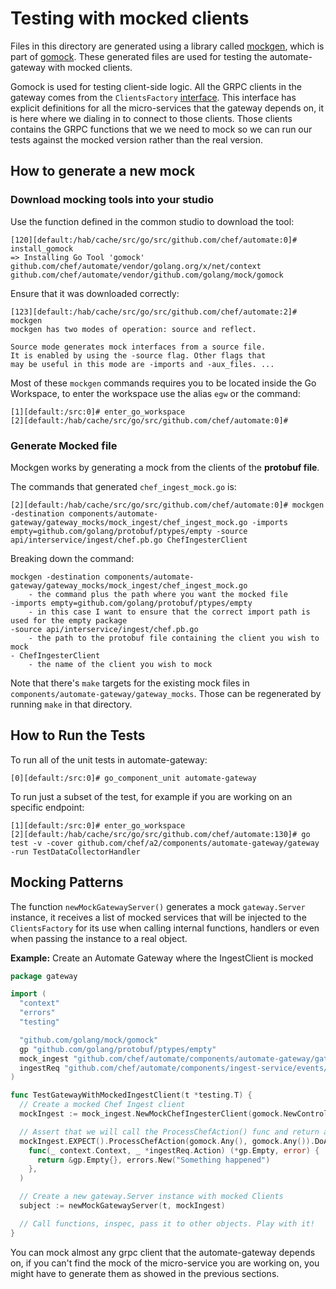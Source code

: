 # Testing with mocked clients

Files in this directory are generated using a library called [mockgen]('https://github.com/golang/mock#running-mockgen'), which is part of [gomock]('https://github.com/grpc/grpc-go/blob/master/Documentation/gomock-example.md'). These generated files are used for testing the automate-gateway with mocked clients.

Gomock is used for testing client-side logic. All the GRPC clients in the gateway comes from the `ClientsFactory` [interface]('https://github.com/chef/automate/blob/25c39573e4fae51ad7d84c3dbf78e106958cb25f/components/automate-gateway/gateway/clients.go#L64'). This interface has explicit definitions for all the micro-services that the gateway depends on, it is here where we dialing in to connect to those clients. Those clients contains the GRPC functions that we we need to mock so we can run our tests against the mocked version rather than the real version.

## How to generate a new mock

### Download mocking tools into your studio

Use the function defined in the common studio to download the tool:
```
[120][default:/hab/cache/src/go/src/github.com/chef/automate:0]# install_gomock
=> Installing Go Tool 'gomock'
github.com/chef/automate/vendor/golang.org/x/net/context
github.com/chef/automate/vendor/github.com/golang/mock/gomock
```

Ensure that it was downloaded correctly:
```
[123][default:/hab/cache/src/go/src/github.com/chef/automate:2]# mockgen
mockgen has two modes of operation: source and reflect.

Source mode generates mock interfaces from a source file.
It is enabled by using the -source flag. Other flags that
may be useful in this mode are -imports and -aux_files. ...
```

Most of these `mockgen` commands requires you to be located inside the Go Workspace, to enter the workspace use the alias `egw` or the command:
```
[1][default:/src:0]# enter_go_workspace
[2][default:/hab/cache/src/go/src/github.com/chef/automate:0]#
```

### Generate Mocked file

Mockgen works by generating a mock from the clients of the **protobuf file**.

The commands that generated `chef_ingest_mock.go` is:

```
[2][default:/hab/cache/src/go/src/github.com/chef/automate:0]# mockgen -destination components/automate-gateway/gateway_mocks/mock_ingest/chef_ingest_mock.go -imports empty=github.com/golang/protobuf/ptypes/empty -source api/interservice/ingest/chef.pb.go ChefIngesterClient
```

Breaking down the command:

    mockgen -destination components/automate-gateway/gateway_mocks/mock_ingest/chef_ingest_mock.go
        - the command plus the path where you want the mocked file
    -imports empty=github.com/golang/protobuf/ptypes/empty
        - in this case I want to ensure that the correct import path is used for the empty package
    -source api/interservice/ingest/chef.pb.go
        - the path to the protobuf file containing the client you wish to mock
    - ChefIngesterClient
        - the name of the client you wish to mock

Note that there's `make` targets for the existing mock files in `components/automate-gateway/gateway_mocks`.
Those can be regenerated by running `make` in that directory.

## How to Run the Tests

To run all of the unit tests in automate-gateway:

```
[0][default:/src:0]# go_component_unit automate-gateway
```
To run just a subset of the test, for example if you are working on an specific endpoint:

```
[1][default:/src:0]# enter_go_workspace
[2][default:/hab/cache/src/go/src/github.com/chef/automate:130]# go test -v -cover github.com/chef/a2/components/automate-gateway/gateway -run TestDataCollectorHandler
```

## Mocking Patterns

The function `newMockGatewayServer()` generates a mock `gateway.Server` instance, it receives a list of mocked services that will be injected to the `ClientsFactory` for its use when calling internal functions, handlers or even when passing the instance to a real object.

**Example:** Create an Automate Gateway where the IngestClient is mocked

```go
package gateway

import (
  "context"
  "errors"
  "testing"

  "github.com/golang/mock/gomock"
  gp "github.com/golang/protobuf/ptypes/empty"
  mock_ingest "github.com/chef/automate/components/automate-gateway/gateway_mocks/mock_ingest"
  ingestReq "github.com/chef/automate/components/ingest-service/events/chef"
)

func TestGatewayWithMockedIngestClient(t *testing.T) {
  // Create a mocked Chef Ingest client
  mockIngest := mock_ingest.NewMockChefIngesterClient(gomock.NewController(t))

  // Assert that we will call the ProcessChefAction() func and return an error
  mockIngest.EXPECT().ProcessChefAction(gomock.Any(), gomock.Any()).DoAndReturn(
    func(_ context.Context, _ *ingestReq.Action) (*gp.Empty, error) {
      return &gp.Empty{}, errors.New("Something happened")
    },
  )

  // Create a new gateway.Server instance with mocked Clients
  subject := newMockGatewayServer(t, mockIngest)

  // Call functions, inspec, pass it to other objects. Play with it!
}
```

You can mock almost any grpc client that the automate-gateway depends on, if you can't find the mock of the micro-service you are working on, you might have to generate them as showed in the previous sections.
